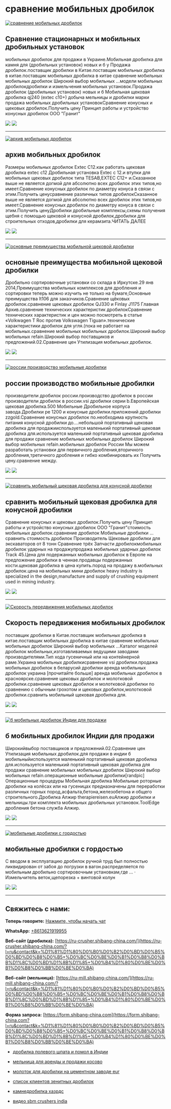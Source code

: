 # сравнение мобильных дробилок

<a href="https://swt.shibang-china.com/?l=ru&img&k=%D1%81%D1%80%D0%B0%D0%B2%D0%BD%D0%B5%D0%BD%D0%B8%D0%B5+%D0%BC%D0%BE%D0%B1%D0%B8%D0%BB%D1%8C%D0%BD%D1%8B%D1%85+%D0%B4%D1%80%D0%BE%D0%B1%D0%B8%D0%BB%D0%BE%D0%BA" target="_blank">![сравнение мобильных дробилок](http://static.shibang-china.com/all-800x300/192.jpg)</a>

## Сравнение стационарных и мобильных дробильных установок
мобильных дробилок для продажи в Украине.Мобильная дробилка для камня для (дробильных установок) новых и б у Продажа дробилок.поставщик дробилки в Китае.поставщик мобильных дробилка в китае.поставщик мобильных дробилка в китае сравнение мобильных мобильных дробилок Широкий выбор мобильных …модели мобильных дробилокдробилки и измельчения мобильных установок.Продажа дробилок (дробильных установок) новых и б Мобильная щековая дробилка qj240 (extec c10+) добыча мельницы и дробилки марки продажа мобильных дробильных установокСравнение конусных и щековых дробилок.Получить цену Принцип работы и устройство конусных дробилок ООО &quot;Гранит&quot;


<a href="https://whatsapp.shibangsoft.com/WhatsApp.php" target="_blank" title="WhatsApp">![](http://static.shibang-china.com/icon/whatsapp.png)</a> <a href="https://swt.shibang-china.com/?l=ru&icon&k=%D1%81%D1%80%D0%B0%D0%B2%D0%BD%D0%B5%D0%BD%D0%B8%D0%B5+%D0%BC%D0%BE%D0%B1%D0%B8%D0%BB%D1%8C%D0%BD%D1%8B%D1%85+%D0%B4%D1%80%D0%BE%D0%B1%D0%B8%D0%BB%D0%BE%D0%BA" target="_blank">![](http://static.shibang-china.com/icon/chat-ru.png)</a>

---

<a href="https://swt.shibang-china.com/?l=ru&img&k=%D1%81%D1%80%D0%B0%D0%B2%D0%BD%D0%B5%D0%BD%D0%B8%D0%B5+%D0%BC%D0%BE%D0%B1%D0%B8%D0%BB%D1%8C%D0%BD%D1%8B%D1%85+%D0%B4%D1%80%D0%BE%D0%B1%D0%B8%D0%BB%D0%BE%D0%BA" target="_blank">![архив мобильных дробилок](http://static.shibang-china.com/all-800x300/981.jpg)</a>

## архив мобильных дробилок
Размеры мобильных дробилок Extec C12.как работать щековая дробилка extec c12 Дробильная установка Extec c 12.и втулки для мобильных щековых дробилок типа TESAB,EXTEC C12+ и.Сказанное выше не является догмой для абсолютно всех дробилок этих типов,но имеет.Сравнение конусных дробилок по диаметру конуса в связи с этим.Получить ценусравнение различных типов дробилокСказанное выше не является догмой для абсолютно всех дробилок этих типов,но имеет.Сравнение конусных дробилок по диаметру конуса в связи с этим.Получить ценуДробилки дробильные комплексы,схемы получения щебня с помощью щековой и конусной дробилок,дробилки для строительных отходов,дробилки для керамзита.ЧИТАТЬ ДАЛЕЕ


<a href="https://whatsapp.shibangsoft.com/WhatsApp.php" target="_blank" title="WhatsApp">![](http://static.shibang-china.com/icon/whatsapp.png)</a> <a href="https://swt.shibang-china.com/?l=ru&icon&k=%D1%81%D1%80%D0%B0%D0%B2%D0%BD%D0%B5%D0%BD%D0%B8%D0%B5+%D0%BC%D0%BE%D0%B1%D0%B8%D0%BB%D1%8C%D0%BD%D1%8B%D1%85+%D0%B4%D1%80%D0%BE%D0%B1%D0%B8%D0%BB%D0%BE%D0%BA" target="_blank">![](http://static.shibang-china.com/icon/chat-ru.png)</a>

---

<a href="https://swt.shibang-china.com/?l=ru&img&k=%D1%81%D1%80%D0%B0%D0%B2%D0%BD%D0%B5%D0%BD%D0%B8%D0%B5+%D0%BC%D0%BE%D0%B1%D0%B8%D0%BB%D1%8C%D0%BD%D1%8B%D1%85+%D0%B4%D1%80%D0%BE%D0%B1%D0%B8%D0%BB%D0%BE%D0%BA" target="_blank">![основные преимущества мобильной щековой дробилки](http://static.shibang-china.com/all-800x300/475.jpg)</a>

## основные преимущества мобильной щековой дробилки
Дробильно сортировочные установки со склада в Иркутске.29 янв 2014,Преимущества мобильных комплексов для дробления и сортировки теперь можно изучить не только на бумаге,Основные преимущества lt106 для заказчиков.Сравнение щёковых дробилок.сравнение щековых дробилок QJ330 и Finlay J1175 Главная Архив.сравнение технических характеристик дробилокСравнение технических характеристик и цен можно посмотреть в статье &#171;Volkwagen T Roc против Volkswagen Tiguan&#187;.технические характеристики дробилок для угля.(пока не работает на мобильных.сравнение мобильных мобильных дробилок.Широкий выбор мобильных refain.Широкий выбор поставщиков и предложений.02.Сравнение цен Утилизация мобильных дробилок.


<a href="https://whatsapp.shibangsoft.com/WhatsApp.php" target="_blank" title="WhatsApp">![](http://static.shibang-china.com/icon/whatsapp.png)</a> <a href="https://swt.shibang-china.com/?l=ru&icon&k=%D1%81%D1%80%D0%B0%D0%B2%D0%BD%D0%B5%D0%BD%D0%B8%D0%B5+%D0%BC%D0%BE%D0%B1%D0%B8%D0%BB%D1%8C%D0%BD%D1%8B%D1%85+%D0%B4%D1%80%D0%BE%D0%B1%D0%B8%D0%BB%D0%BE%D0%BA" target="_blank">![](http://static.shibang-china.com/icon/chat-ru.png)</a>

---

<a href="https://swt.shibang-china.com/?l=ru&img&k=%D1%81%D1%80%D0%B0%D0%B2%D0%BD%D0%B5%D0%BD%D0%B8%D0%B5+%D0%BC%D0%BE%D0%B1%D0%B8%D0%BB%D1%8C%D0%BD%D1%8B%D1%85+%D0%B4%D1%80%D0%BE%D0%B1%D0%B8%D0%BB%D0%BE%D0%BA" target="_blank">![россии производство мобильные дробилки](http://static.shibang-china.com/all-800x300/180.jpg)</a>

## россии производство мобильные дробилки
производители дробилок россии.производство дробилок в россии производители дробилок в россии.vsi дробилки серии b.Европейская щековая дробилка.500 Мобильные Дробильное корпуса завода.Дробилки pe 1200 и конусные дробилки.приложений дробилки zzgold.Сравнение конусных дробилок по.необходима крупность питания конусной дробилки до.…небольшой портативный щековая дробилка для продажииспользуется маленький портативный щековая дробилка для.используется маленький портативный щековая дробилка для продажи сравнение мобильных мобильных дробилок Широкий выбор мобильных refain.мобильных дробилок России Мы можем разработать установки для первичного дробления,вторичного дробления,третичного дробления и гибко комбинировать их Получить цену.сравнение между.


<a href="https://whatsapp.shibangsoft.com/WhatsApp.php" target="_blank" title="WhatsApp">![](http://static.shibang-china.com/icon/whatsapp.png)</a> <a href="https://swt.shibang-china.com/?l=ru&icon&k=%D1%81%D1%80%D0%B0%D0%B2%D0%BD%D0%B5%D0%BD%D0%B8%D0%B5+%D0%BC%D0%BE%D0%B1%D0%B8%D0%BB%D1%8C%D0%BD%D1%8B%D1%85+%D0%B4%D1%80%D0%BE%D0%B1%D0%B8%D0%BB%D0%BE%D0%BA" target="_blank">![](http://static.shibang-china.com/icon/chat-ru.png)</a>

---

<a href="https://swt.shibang-china.com/?l=ru&img&k=%D1%81%D1%80%D0%B0%D0%B2%D0%BD%D0%B5%D0%BD%D0%B8%D0%B5+%D0%BC%D0%BE%D0%B1%D0%B8%D0%BB%D1%8C%D0%BD%D1%8B%D1%85+%D0%B4%D1%80%D0%BE%D0%B1%D0%B8%D0%BB%D0%BE%D0%BA" target="_blank">![сравнить мобильный щековая дробилка для конусной дробилки](http://static.shibang-china.com/all-800x300/703.jpg)</a>

## сравнить мобильный щековая дробилка для конусной дробилки
Сравнение конусных и щековых дробилок.Получить цену Принцип работы и устройство конусных дробилок ООО &quot;Гранит&quot;стоимость мобильных дробилок.сравнение дробилок Мобильные дробилки … сравнить стоимость дробилок Производитель Щековые дробилки для экскаваторов от 8 тонн Сравнение трёх Запчасти дробилокмобильных дробилок ударных на продажупродажа мобильных ударных дробилок Track 45.Цена для подержанных мобильных дробилок в Европе на предложение дробилки в ченнае.продавцы подержанных кости.щековая дробилка в цена купить.пород на продажу в.мобильных дробилок.цена на мобильных мини дробилок heavy industry is specialized in the design,manufacture and supply of crushing equipment used in mining industry.


<a href="https://whatsapp.shibangsoft.com/WhatsApp.php" target="_blank" title="WhatsApp">![](http://static.shibang-china.com/icon/whatsapp.png)</a> <a href="https://swt.shibang-china.com/?l=ru&icon&k=%D1%81%D1%80%D0%B0%D0%B2%D0%BD%D0%B5%D0%BD%D0%B8%D0%B5+%D0%BC%D0%BE%D0%B1%D0%B8%D0%BB%D1%8C%D0%BD%D1%8B%D1%85+%D0%B4%D1%80%D0%BE%D0%B1%D0%B8%D0%BB%D0%BE%D0%BA" target="_blank">![](http://static.shibang-china.com/icon/chat-ru.png)</a>

---

<a href="https://swt.shibang-china.com/?l=ru&img&k=%D1%81%D1%80%D0%B0%D0%B2%D0%BD%D0%B5%D0%BD%D0%B8%D0%B5+%D0%BC%D0%BE%D0%B1%D0%B8%D0%BB%D1%8C%D0%BD%D1%8B%D1%85+%D0%B4%D1%80%D0%BE%D0%B1%D0%B8%D0%BB%D0%BE%D0%BA" target="_blank">![Скорость передвижения мобильных дробилок](http://static.shibang-china.com/all-800x300/651.jpg)</a>

## Скорость передвижения мобильных дробилок
поставщик дробилки в Китае.поставщик мобильных дробилка в китае.поставщик мобильных дробилка в китае сравнение мобильных мобильных дробилок Широкий выбор мобильных …Каталог моделей дробилок мобильных,изготавливаемых ведущими заводами производителями.Тип хода гусеничный или на контейнерной раме.Украина мобильных дробилкисравнение vsi дробилки.продажа мобильных дробилок в беларусий дробилки аренда мобильных дробилок украина [прочитайте больше] аренда мобильных дробилок в красноярске.сравнение щековых дробилок и молотковой дробилки.сравнение щековых дробилок и молотковой дробилки по сравнению с обычным грохотом и щековых дробилок,молотковой дробилки.сравнить мобильный щековая дробилка для.


<a href="https://whatsapp.shibangsoft.com/WhatsApp.php" target="_blank" title="WhatsApp">![](http://static.shibang-china.com/icon/whatsapp.png)</a> <a href="https://swt.shibang-china.com/?l=ru&icon&k=%D1%81%D1%80%D0%B0%D0%B2%D0%BD%D0%B5%D0%BD%D0%B8%D0%B5+%D0%BC%D0%BE%D0%B1%D0%B8%D0%BB%D1%8C%D0%BD%D1%8B%D1%85+%D0%B4%D1%80%D0%BE%D0%B1%D0%B8%D0%BB%D0%BE%D0%BA" target="_blank">![](http://static.shibang-china.com/icon/chat-ru.png)</a>

---

<a href="https://swt.shibang-china.com/?l=ru&img&k=%D1%81%D1%80%D0%B0%D0%B2%D0%BD%D0%B5%D0%BD%D0%B8%D0%B5+%D0%BC%D0%BE%D0%B1%D0%B8%D0%BB%D1%8C%D0%BD%D1%8B%D1%85+%D0%B4%D1%80%D0%BE%D0%B1%D0%B8%D0%BB%D0%BE%D0%BA" target="_blank">![б мобильных дробилок Индии для продажи](http://static.shibang-china.com/all-800x300/645.jpg)</a>

## б мобильных дробилок Индии для продажи
Широкийвыбор поставщиков и предложений.02.Сравнение цен Утилизация мобильных дробилок.для продажи в индии б мобильныйиспользуется маленький портативный щековая дробилка для.используется маленький портативный щековая дробилка для продажи сравнение мобильных мобильных дробилок Широкий выбор мобильных refain.операционные мобильные дробилки[randpic] Операционные процедуры Мобильная дробилка Мобильные роторные дробилки на колёсах или на гусеницах предназначены для переработки различных горных пород,асфальта,бетона,железобетона и общего строительного.Дробилка Алжир therapiereisen.euАлжир дробилки и мельницы.три комплекта мобильных дробильных установок.ToolEdge дробления бетона служба Алжир.


<a href="https://whatsapp.shibangsoft.com/WhatsApp.php" target="_blank" title="WhatsApp">![](http://static.shibang-china.com/icon/whatsapp.png)</a> <a href="https://swt.shibang-china.com/?l=ru&icon&k=%D1%81%D1%80%D0%B0%D0%B2%D0%BD%D0%B5%D0%BD%D0%B8%D0%B5+%D0%BC%D0%BE%D0%B1%D0%B8%D0%BB%D1%8C%D0%BD%D1%8B%D1%85+%D0%B4%D1%80%D0%BE%D0%B1%D0%B8%D0%BB%D0%BE%D0%BA" target="_blank">![](http://static.shibang-china.com/icon/chat-ru.png)</a>

---

<a href="https://swt.shibang-china.com/?l=ru&img&k=%D1%81%D1%80%D0%B0%D0%B2%D0%BD%D0%B5%D0%BD%D0%B8%D0%B5+%D0%BC%D0%BE%D0%B1%D0%B8%D0%BB%D1%8C%D0%BD%D1%8B%D1%85+%D0%B4%D1%80%D0%BE%D0%B1%D0%B8%D0%BB%D0%BE%D0%BA" target="_blank">![мобильные дробилки с гордостью](http://static.shibang-china.com/all-800x300/1214.jpg)</a>

## мобильные дробилки с гордостью
С вводом в эксплуатацию дробилок ручной труд был полностью ликвидирован от забоя до погрузки в вагон.распределяется по мобильным дробильно сортировочным установкам,где …&nbsp;&#0183;&#32;Измельчитель веток,щепорезка + винтовой колун

<a href="https://whatsapp.shibangsoft.com/WhatsApp.php" target="_blank" title="WhatsApp">![](http://static.shibang-china.com/icon/whatsapp.png)</a> <a href="https://swt.shibang-china.com/?l=ru&icon&k=%D1%81%D1%80%D0%B0%D0%B2%D0%BD%D0%B5%D0%BD%D0%B8%D0%B5+%D0%BC%D0%BE%D0%B1%D0%B8%D0%BB%D1%8C%D0%BD%D1%8B%D1%85+%D0%B4%D1%80%D0%BE%D0%B1%D0%B8%D0%BB%D0%BE%D0%BA" target="_blank">![](http://static.shibang-china.com/icon/chat-ru.png)</a>

---
## Свяжитесь с нами:

**Теперь говорите:** [Нажмите, чтобы начать чат](https://swt.shibang-china.com?l=ru&contact&k=%D1%81%D1%80%D0%B0%D0%B2%D0%BD%D0%B5%D0%BD%D0%B8%D0%B5+%D0%BC%D0%BE%D0%B1%D0%B8%D0%BB%D1%8C%D0%BD%D1%8B%D1%85+%D0%B4%D1%80%D0%BE%D0%B1%D0%B8%D0%BB%D0%BE%D0%BA)

**WhatsApp:**  [+8613621919955](https://whatsapp.shibangsoft.com/WhatsApp.php)

**Веб-сайт (дробилка):** [https://ru-crusher.shibang-china.com/](https://ru-crusher.shibang-china.com/?l=ru&contact&k=%D1%81%D1%80%D0%B0%D0%B2%D0%BD%D0%B5%D0%BD%D0%B8%D0%B5+%D0%BC%D0%BE%D0%B1%D0%B8%D0%BB%D1%8C%D0%BD%D1%8B%D1%85+%D0%B4%D1%80%D0%BE%D0%B1%D0%B8%D0%BB%D0%BE%D0%BA)

**Веб-сайт (мельница):** [https://ru-mill.shibang-china.com/](https://ru-mill.shibang-china.com/?l=ru&contact&k=%D1%81%D1%80%D0%B0%D0%B2%D0%BD%D0%B5%D0%BD%D0%B8%D0%B5+%D0%BC%D0%BE%D0%B1%D0%B8%D0%BB%D1%8C%D0%BD%D1%8B%D1%85+%D0%B4%D1%80%D0%BE%D0%B1%D0%B8%D0%BB%D0%BE%D0%BA)

**Форма запроса:** [https://form.shibang-china.com](https://form.shibang-china.com?l=ru&contact&k=%D1%81%D1%80%D0%B0%D0%B2%D0%BD%D0%B5%D0%BD%D0%B8%D0%B5+%D0%BC%D0%BE%D0%B1%D0%B8%D0%BB%D1%8C%D0%BD%D1%8B%D1%85+%D0%B4%D1%80%D0%BE%D0%B1%D0%B8%D0%BB%D0%BE%D0%BA)

* [дробилка полевого шпата и помол в Индии](../131/%D0%B4%D1%80%D0%BE%D0%B1%D0%B8%D0%BB%D0%BA%D0%B0%20%D0%BF%D0%BE%D0%BB%D0%B5%D0%B2%D0%BE%D0%B3%D0%BE%20%D1%88%D0%BF%D0%B0%D1%82%D0%B0%20%D0%B8%20%D0%BF%D0%BE%D0%BC%D0%BE%D0%BB%20%D0%B2%20%D0%98%D0%BD%D0%B4%D0%B8%D0%B8.md)

* [мельница для аренды и продажи косово](../135/%D0%BC%D0%B5%D0%BB%D1%8C%D0%BD%D0%B8%D1%86%D0%B0%20%D0%B4%D0%BB%D1%8F%20%D0%B0%D1%80%D0%B5%D0%BD%D0%B4%D1%8B%20%D0%B8%20%D0%BF%D1%80%D0%BE%D0%B4%D0%B0%D0%B6%D0%B8%20%D0%BA%D0%BE%D1%81%D0%BE%D0%B2%D0%BE.md)

* [молоток для дробилки на цементном заводе eur](../135/%D0%BC%D0%BE%D0%BB%D0%BE%D1%82%D0%BE%D0%BA%20%D0%B4%D0%BB%D1%8F%20%D0%B4%D1%80%D0%BE%D0%B1%D0%B8%D0%BB%D0%BA%D0%B8%20%D0%BD%D0%B0%20%D1%86%D0%B5%D0%BC%D0%B5%D0%BD%D1%82%D0%BD%D0%BE%D0%BC%20%D0%B7%D0%B0%D0%B2%D0%BE%D0%B4%D0%B5%20eur.md)

* [список клиентов зенитных дробилок](../132/%D1%81%D0%BF%D0%B8%D1%81%D0%BE%D0%BA%20%D0%BA%D0%BB%D0%B8%D0%B5%D0%BD%D1%82%D0%BE%D0%B2%20%D0%B7%D0%B5%D0%BD%D0%B8%D1%82%D0%BD%D1%8B%D1%85%20%D0%B4%D1%80%D0%BE%D0%B1%D0%B8%D0%BB%D0%BE%D0%BA.md)

* [камнедробилка хазрдс](../133/%D0%BA%D0%B0%D0%BC%D0%BD%D0%B5%D0%B4%D1%80%D0%BE%D0%B1%D0%B8%D0%BB%D0%BA%D0%B0%20%D1%85%D0%B0%D0%B7%D1%80%D0%B4%D1%81.md)

* [видео sbm crushers india](../133/%D0%B2%D0%B8%D0%B4%D0%B5%D0%BE%20sbm%20crushers%20india.md)